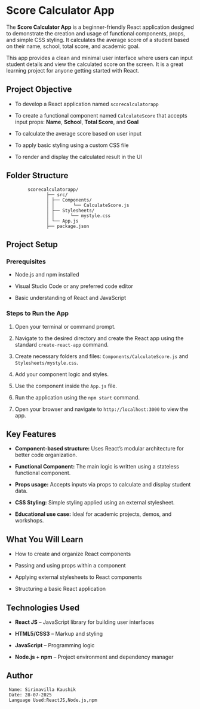 # Score Calculator App

   The **Score Calculator App** is a beginner-friendly React application designed to demonstrate the creation and usage of functional components, props, and simple    CSS styling. It calculates the average score of a student based on their name, school, total score, and academic goal.

   This app provides a clean and minimal user interface where users can input student details and view the calculated score on the screen. It is a great learning      project for anyone getting started with React.

   ##  Project Objective

   - To develop a React application named `scorecalculatorapp`

   - To create a functional component named `CalculateScore` that accepts input props: **Name**, **School**, **Total Score**, and **Goal**

   - To calculate the average score based on user input

   - To apply basic styling using a custom CSS file

   - To render and display the calculated result in the UI

   ## Folder Structure

            scorecalculatorapp/
                   ├── src/
                   │ ├── Components/
                   │ │       └── CalculateScore.js
                   │ ├── Stylesheets/
                   │ │      └── mystyle.css
                   │ └── App.js
                   ├── package.json


   ## Project Setup

   ### Prerequisites

   - Node.js and npm installed

   - Visual Studio Code or any preferred code editor

   - Basic understanding of React and JavaScript

   ### Steps to Run the App

   1. Open your terminal or command prompt.

   2. Navigate to the desired directory and create the React app using the standard `create-react-app` command.
 
   3. Create necessary folders and files: `Components/CalculateScore.js` and `Stylesheets/mystyle.css`.
 
   4. Add your component logic and styles.

   5. Use the component inside the `App.js` file.

   6. Run the application using the `npm start` command.

   7. Open your browser and navigate to `http://localhost:3000` to view the app.

   ## Key Features

   - **Component-based structure:** Uses React’s modular architecture for better code organization.

   - **Functional Component:** The main logic is written using a stateless functional component.

   - **Props usage:** Accepts inputs via props to calculate and display student data.

   - **CSS Styling:** Simple styling applied using an external stylesheet.

   - **Educational use case:** Ideal for academic projects, demos, and workshops.

   ## What You Will Learn

   - How to create and organize React components

   - Passing and using props within a component
 
   - Applying external stylesheets to React components

   - Structuring a basic React application

   ## Technologies Used

   - **React JS** – JavaScript library for building user interfaces

   - **HTML5/CSS3** – Markup and styling
 
   - **JavaScript** – Programming logic

   - **Node.js + npm** – Project environment and dependency manager


  ## Author
     Name: Sirimavilla Kaushik
     Date: 28-07-2025
     Language Used:ReactJS,Node.js,npm
